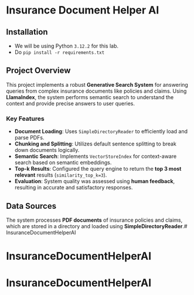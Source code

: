 # Insurance Document Helper AI

## Installation
- We will be using Python `3.12.2` for this lab.
- Do `pip install -r requirements.txt`

## Project Overview

This project implements a robust **Generative Search System** for answering queries from complex insurance documents like policies and claims. Using **LlamaIndex**, the system performs semantic search to understand the context and provide precise answers to user queries.

### Key Features

- **Document Loading**: Uses `SimpleDirectoryReader` to efficiently load and parse PDFs.
- **Chunking and Splitting**: Utilizes default sentence splitting to break down documents logically.
- **Semantic Search**: Implements `VectorStoreIndex` for context-aware search based on semantic embeddings.
- **Top-k Results**: Configured the query engine to return the **top 3 most relevant** results (`similarity_top_k=3`).
- **Evaluation**: System quality was assessed using **human feedback**, resulting in accurate and satisfactory responses.

## Data Sources

The system processes **PDF documents** of insurance policies and claims, which are stored in a directory and loaded using **SimpleDirectoryReader**.# InsuranceDocumentHelperAI
# InsuranceDocumentHelperAI
# InsuranceDocumentHelperAI
